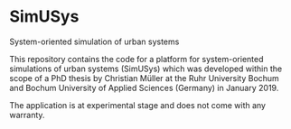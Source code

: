 # SimUSys
System-oriented simulation of urban systems

This repository contains the code for a platform for system-oriented simulations of urban systems (SimUSys) which was developed within the scope of a PhD thesis by Christian Müller at the Ruhr University Bochum and Bochum University of Applied Sciences (Germany) in January 2019.

The application is at experimental stage and does not come with any warranty.
